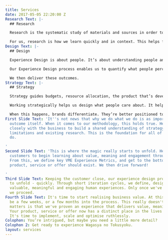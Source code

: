 ```yaml
---
title: Services
date: 2017-05-05 22:20:00 Z
Research Text: |-
  ## Research

  Research is the systematic study of materials and sources in order to establish facts and reach new conclusions. Well, that’s the official definition.

  For us, research is how we learn quickly and in context. This helps focus our collective time, effort and capital in the right direction.
Design Text: |-
  ## Design

  Experience Design is about people. It’s about understanding people and helping them get stuff done.

  Our Experience Design process enables us to quantify what people perceive to be valuable, meaningful and engaging.

  We then deliver these outcomes.
Strategy Text: |-
  ## Strategy

  Strategy guides budgets, resource allocation, the product that’s developed, and the way it’s marketed.

  Working strategically helps us design what people care about. It helps us deliver what they’ll pay for.

  When this happens, brands differentiate. They’re better positioned to meet strategic objectives.
First Slide Text: 'It''s not news that why we do what we do is as important as the
  outcome itself. When it comes to our methodology, this holds true. Here we work
  closely with the business to build a shared understanding of strategy, objectives,
  limitations and existing research. This is the foundation for all of the work we
  do.

'
Second Slide Text: 'This is where the magic really starts to unfold. Here we engage
  customers to begin learning about value, meaning and engagement through their eyes.
  From this, we define key VME Experience Metrics, and get to the bottom of why your
  product, service or offer should exist. We then drive forward!

'
Third Slide Text: Keeping the customer close, our experience design process begins
  to unfold - quickly. Through short iteration cycles, we define, design and test
  valuable, meaningful and engaging human experiences. Only once we've nailed it do
  we proceed.
Fourth Slide Text: It's time to start realising business value. At this point we might
  be a few weeks, or a few months into the process. This really doesn't matter. What
  matters is that we've proven an experience that delivers value, meaning and engagement.
  Your product, service or offer now has a distinct place in the lives of your customers.
  It's time to implement, scale and optimise ruthlessly.
Colophon: You’re intrigued, but maybe you need a little more detail?
Colophon 2: Get ready to experience Wagasya no Tokusyoku.
layout: services
---
```


